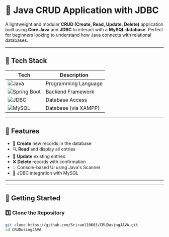 # 🚀 Java CRUD Application with JDBC

A lightweight and modular **CRUD (Create, Read, Update, Delete)** application built using **Core Java** and **JDBC** to interact with a **MySQL database**. Perfect for beginners looking to understand how Java connects with relational databases.

---

## 🧰 Tech Stack

| Tech        | Description                              |
|-------------|------------------------------------------|
| ![Java](https://img.shields.io/badge/Java-17-blue?style=for-the-badge&logo=java&logoColor=white) | Programming Language |
| ![Spring Boot](https://img.shields.io/badge/Spring%20Boot-6DB33F?style=for-the-badge&logo=spring-boot&logoColor=white) | Backend Framework |
| ![JDBC](https://img.shields.io/badge/JDBC-Java%20Database%20Connectivity-yellow?style=for-the-badge) | Database Access |
| ![MySQL](https://img.shields.io/badge/MySQL-XAMPP-orange?style=for-the-badge&logo=mysql&logoColor=white) | Database (via XAMPP) |

---

## 📌 Features

- 🔐 **Create** new records in the database  
- 🔍 **Read** and display all entries  
- 📝 **Update** existing entries  
- ❌ **Delete** records with confirmation  
- 💡 Console-based UI using Java's Scanner  
- 💾 JDBC integration with MySQL

---


---

## 🏁 Getting Started

### 1️⃣ Clone the Repository
```bash
git clone https://github.com/Sriram110603/CRUDusingJAVA.git
cd CRUDusingJAVA

